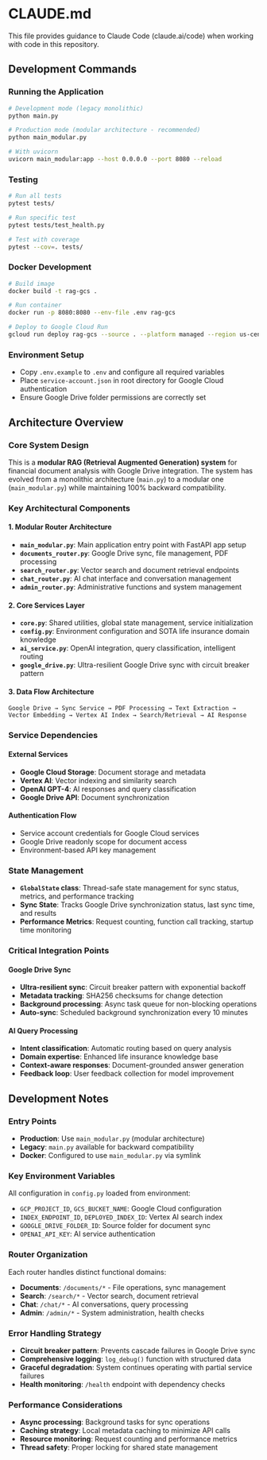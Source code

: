 # CLAUDE.md

This file provides guidance to Claude Code (claude.ai/code) when working with code in this repository.

## Development Commands

### Running the Application
```bash
# Development mode (legacy monolithic)
python main.py

# Production mode (modular architecture - recommended)
python main_modular.py

# With uvicorn
uvicorn main_modular:app --host 0.0.0.0 --port 8080 --reload
```

### Testing
```bash
# Run all tests
pytest tests/

# Run specific test
pytest tests/test_health.py

# Test with coverage
pytest --cov=. tests/
```

### Docker Development
```bash
# Build image
docker build -t rag-gcs .

# Run container
docker run -p 8080:8080 --env-file .env rag-gcs

# Deploy to Google Cloud Run
gcloud run deploy rag-gcs --source . --platform managed --region us-central1
```

### Environment Setup
- Copy `.env.example` to `.env` and configure all required variables
- Place `service-account.json` in root directory for Google Cloud authentication
- Ensure Google Drive folder permissions are correctly set

## Architecture Overview

### Core System Design
This is a **modular RAG (Retrieval Augmented Generation) system** for financial document analysis with Google Drive integration. The system has evolved from a monolithic architecture (`main.py`) to a modular one (`main_modular.py`) while maintaining 100% backward compatibility.

### Key Architectural Components

#### 1. **Modular Router Architecture**
- **`main_modular.py`**: Main application entry point with FastAPI app setup
- **`documents_router.py`**: Google Drive sync, file management, PDF processing
- **`search_router.py`**: Vector search and document retrieval endpoints
- **`chat_router.py`**: AI chat interface and conversation management  
- **`admin_router.py`**: Administrative functions and system management

#### 2. **Core Services Layer**
- **`core.py`**: Shared utilities, global state management, service initialization
- **`config.py`**: Environment configuration and SOTA life insurance domain knowledge
- **`ai_service.py`**: OpenAI integration, query classification, intelligent routing
- **`google_drive.py`**: Ultra-resilient Google Drive sync with circuit breaker pattern

#### 3. **Data Flow Architecture**
```
Google Drive → Sync Service → PDF Processing → Text Extraction → 
Vector Embedding → Vertex AI Index → Search/Retrieval → AI Response
```

### Service Dependencies

#### External Services
- **Google Cloud Storage**: Document storage and metadata
- **Vertex AI**: Vector indexing and similarity search
- **OpenAI GPT-4**: AI responses and query classification
- **Google Drive API**: Document synchronization

#### Authentication Flow
- Service account credentials for Google Cloud services
- Google Drive readonly scope for document access
- Environment-based API key management

### State Management
- **`GlobalState` class**: Thread-safe state management for sync status, metrics, and performance tracking
- **Sync State**: Tracks Google Drive synchronization status, last sync time, and results
- **Performance Metrics**: Request counting, function call tracking, startup time monitoring

### Critical Integration Points

#### Google Drive Sync
- **Ultra-resilient sync**: Circuit breaker pattern with exponential backoff
- **Metadata tracking**: SHA256 checksums for change detection
- **Background processing**: Async task queue for non-blocking operations
- **Auto-sync**: Scheduled background synchronization every 10 minutes

#### AI Query Processing
- **Intent classification**: Automatic routing based on query analysis
- **Domain expertise**: Enhanced life insurance knowledge base
- **Context-aware responses**: Document-grounded answer generation
- **Feedback loop**: User feedback collection for model improvement

## Development Notes

### Entry Points
- **Production**: Use `main_modular.py` (modular architecture)
- **Legacy**: `main.py` available for backward compatibility
- **Docker**: Configured to use `main_modular.py` via symlink

### Key Environment Variables
All configuration in `config.py` loaded from environment:
- `GCP_PROJECT_ID`, `GCS_BUCKET_NAME`: Google Cloud configuration
- `INDEX_ENDPOINT_ID`, `DEPLOYED_INDEX_ID`: Vertex AI search index
- `GOOGLE_DRIVE_FOLDER_ID`: Source folder for document sync
- `OPENAI_API_KEY`: AI service authentication

### Router Organization
Each router handles distinct functional domains:
- **Documents**: `/documents/*` - File operations, sync management
- **Search**: `/search/*` - Vector search, document retrieval
- **Chat**: `/chat/*` - AI conversations, query processing  
- **Admin**: `/admin/*` - System administration, health checks

### Error Handling Strategy
- **Circuit breaker pattern**: Prevents cascade failures in Google Drive sync
- **Comprehensive logging**: `log_debug()` function with structured data
- **Graceful degradation**: System continues operating with partial service failures
- **Health monitoring**: `/health` endpoint with dependency checks

### Performance Considerations
- **Async processing**: Background tasks for sync operations
- **Caching strategy**: Local metadata caching to minimize API calls
- **Resource monitoring**: Request counting and performance metrics
- **Thread safety**: Proper locking for shared state management
